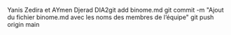 Yanis Zedira et AYmen Djerad DIA2git add binome.md
git commit -m "Ajout du fichier binome.md avec les noms des membres de l’équipe"
git push origin main

